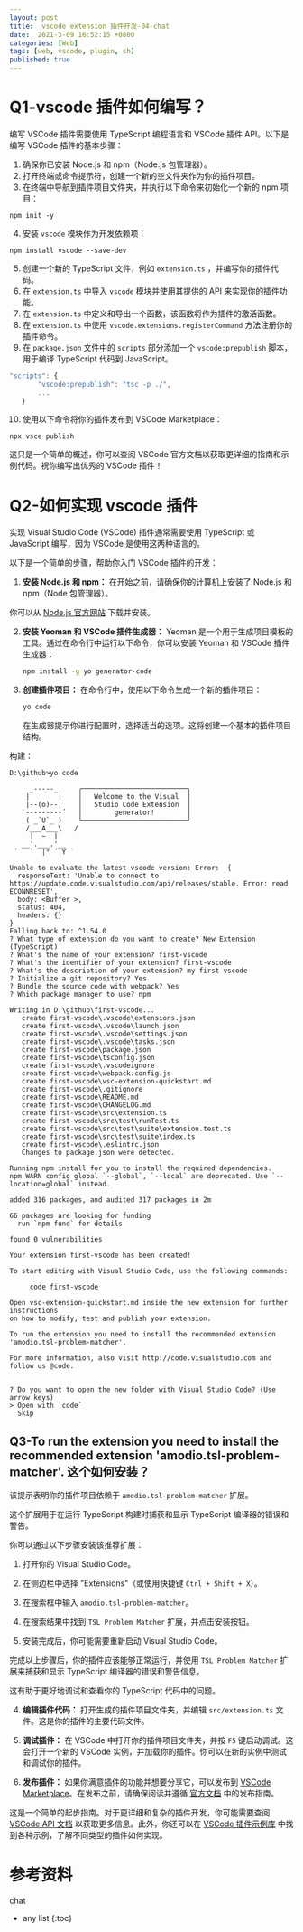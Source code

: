 ```yaml
---
layout: post
title:  vscode extension 插件开发-04-chat
date:  2021-3-09 16:52:15 +0800
categories: [Web]
tags: [web, vscode, plugin, sh]
published: true
---
```


# Q1-vscode 插件如何编写？

编写 VSCode 插件需要使用 TypeScript 编程语言和 VSCode 插件 API。以下是编写 VSCode 插件的基本步骤：

1. 确保你已安装 Node.js 和 npm（Node.js 包管理器）。
2. 打开终端或命令提示符，创建一个新的空文件夹作为你的插件项目。
3. 在终端中导航到插件项目文件夹，并执行以下命令来初始化一个新的 npm 项目：

```
npm init -y
```

4. 安装  `vscode`  模块作为开发依赖项：

```
npm install vscode --save-dev
```

5. 创建一个新的 TypeScript 文件，例如  `extension.ts` ，并编写你的插件代码。
6. 在  `extension.ts`  中导入  `vscode`  模块并使用其提供的 API 来实现你的插件功能。
7. 在  `extension.ts`  中定义和导出一个函数，该函数将作为插件的激活函数。
8. 在  `extension.ts`  中使用  `vscode.extensions.registerCommand`  方法注册你的插件命令。
9. 在  `package.json`  文件中的  `scripts`  部分添加一个  `vscode:prepublish`  脚本，用于编译 TypeScript 代码到 JavaScript。

```js
"scripts": {
       "vscode:prepublish": "tsc -p ./",
       ...
   }
```

10. 使用以下命令将你的插件发布到 VSCode Marketplace：

```
npx vsce publish
```

这只是一个简单的概述，你可以查阅 VSCode 官方文档以获取更详细的指南和示例代码。祝你编写出优秀的 VSCode 插件！

# Q2-如何实现 vscode 插件

实现 Visual Studio Code (VSCode) 插件通常需要使用 TypeScript 或 JavaScript 编写，因为 VSCode 是使用这两种语言的。

以下是一个简单的步骤，帮助你入门 VSCode 插件的开发：

1. **安装 Node.js 和 npm：** 在开始之前，请确保你的计算机上安装了 Node.js 和 npm（Node 包管理器）。

你可以从 [Node.js 官方网站](https://nodejs.org/) 下载并安装。

2. **安装 Yeoman 和 VSCode 插件生成器：** Yeoman 是一个用于生成项目模板的工具。通过在命令行中运行以下命令，你可以安装 Yeoman 和 VSCode 插件生成器：

    ```bash
    npm install -g yo generator-code
    ```

3. **创建插件项目：** 在命令行中，使用以下命令生成一个新的插件项目：

    ```bash
    yo code
    ```

    在生成器提示你进行配置时，选择适当的选项。这将创建一个基本的插件项目结构。



构建：

```
D:\github>yo code

     _-----_     ╭──────────────────────────╮
    |       |    │   Welcome to the Visual  │
    |--(o)--|    │   Studio Code Extension  │
   `---------´   │        generator!        │
    ( _´U`_ )    ╰──────────────────────────╯
    /___A___\   /
     |  ~  |
   __'.___.'__
 ´   `  |° ´ Y `

Unable to evaluate the latest vscode version: Error:  {
  responseText: 'Unable to connect to https://update.code.visualstudio.com/api/releases/stable. Error: read ECONNRESET',
  body: <Buffer >,
  status: 404,
  headers: {}
}
Falling back to: ^1.54.0
? What type of extension do you want to create? New Extension (TypeScript)
? What's the name of your extension? first-vscode
? What's the identifier of your extension? first-vscode
? What's the description of your extension? my first vscode
? Initialize a git repository? Yes
? Bundle the source code with webpack? Yes
? Which package manager to use? npm

Writing in D:\github\first-vscode...
   create first-vscode\.vscode\extensions.json
   create first-vscode\.vscode\launch.json
   create first-vscode\.vscode\settings.json
   create first-vscode\.vscode\tasks.json
   create first-vscode\package.json
   create first-vscode\tsconfig.json
   create first-vscode\.vscodeignore
   create first-vscode\webpack.config.js
   create first-vscode\vsc-extension-quickstart.md
   create first-vscode\.gitignore
   create first-vscode\README.md
   create first-vscode\CHANGELOG.md
   create first-vscode\src\extension.ts
   create first-vscode\src\test\runTest.ts
   create first-vscode\src\test\suite\extension.test.ts
   create first-vscode\src\test\suite\index.ts
   create first-vscode\.eslintrc.json
   Changes to package.json were detected.

Running npm install for you to install the required dependencies.
npm WARN config global `--global`, `--local` are deprecated. Use `--location=global` instead.

added 316 packages, and audited 317 packages in 2m

66 packages are looking for funding
  run `npm fund` for details

found 0 vulnerabilities

Your extension first-vscode has been created!

To start editing with Visual Studio Code, use the following commands:

     code first-vscode

Open vsc-extension-quickstart.md inside the new extension for further instructions
on how to modify, test and publish your extension.

To run the extension you need to install the recommended extension 'amodio.tsl-problem-matcher'.

For more information, also visit http://code.visualstudio.com and follow us @code.


? Do you want to open the new folder with Visual Studio Code? (Use arrow keys)
> Open with `code`
  Skip
```

## Q3-To run the extension you need to install the recommended extension 'amodio.tsl-problem-matcher'. 这个如何安装？

该提示表明你的插件项目依赖于 `amodio.tsl-problem-matcher` 扩展。

这个扩展用于在运行 TypeScript 构建时捕获和显示 TypeScript 编译器的错误和警告。

你可以通过以下步骤安装该推荐扩展：

1. 打开你的 Visual Studio Code。

2. 在侧边栏中选择 "Extensions"（或使用快捷键 `Ctrl + Shift + X`）。

3. 在搜索框中输入 `amodio.tsl-problem-matcher`。

4. 在搜索结果中找到 `TSL Problem Matcher` 扩展，并点击安装按钮。

5. 安装完成后，你可能需要重新启动 Visual Studio Code。

完成以上步骤后，你的插件应该能够正常运行，并使用 `TSL Problem Matcher` 扩展来捕获和显示 TypeScript 编译器的错误和警告信息。

这有助于更好地调试和查看你的 TypeScript 代码中的问题。


4. **编辑插件代码：** 打开生成的插件项目文件夹，并编辑 `src/extension.ts` 文件。这是你的插件的主要代码文件。

5. **调试插件：** 在 VSCode 中打开你的插件项目文件夹，并按 `F5` 键启动调试。这会打开一个新的 VSCode 实例，并加载你的插件。你可以在新的实例中测试和调试你的插件。

6. **发布插件：** 如果你满意插件的功能并想要分享它，可以发布到 [VSCode Marketplace](https://marketplace.visualstudio.com/)。在发布之前，请确保阅读并遵循 [官方文档](https://code.visualstudio.com/api/working-with-extensions/publishing-extension) 中的发布指南。

这是一个简单的起步指南。对于更详细和复杂的插件开发，你可能需要查阅 [VSCode API 文档](https://code.visualstudio.com/api) 以获取更多信息。此外，你还可以在 [VSCode 插件示例库](https://github.com/microsoft/vscode-extension-samples) 中找到各种示例，了解不同类型的插件如何实现。



# 参考资料

chat

* any list
{:toc}